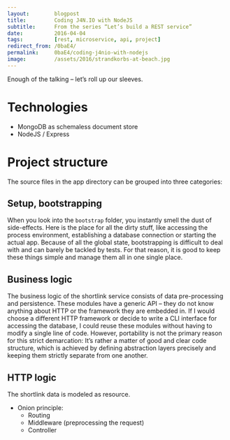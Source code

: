 ```yaml
---
layout:        blogpost
title:         Coding J4N.IO with NodeJS
subtitle:      From the series “Let’s build a REST service”
date:          2016-04-04
tags:          [rest, microservice, api, project]
redirect_from: /0baE4/
permalink:     0baE4/coding-j4nio-with-nodejs
image:         /assets/2016/strandkorbs-at-beach.jpg
---
```


Enough of the talking – let’s roll up our sleeves.

# Technologies

- MongoDB as schemaless document store
- NodeJS / Express

# Project structure

The source files in the app directory can be grouped into three categories:

## Setup, bootstrapping
When you look into the `bootstrap` folder, you instantly smell the dust of side-effects. Here is the place for all the dirty stuff, like accessing the process environment, establishing a database connection or starting the actual app. Because of all the global state, bootstrapping is difficult to deal with and can barely be tackled by tests. For that reason, it is good to keep these things simple and manage them all in one single place.

## Business logic
The business logic of the shortlink service consists of data pre-processing and persistence. These modules have a generic API – they do not know anything about HTTP or the framework they are embedded in. If I would choose a different HTTP framework or decide to write a CLI interface for accessing the database, I could reuse these modules without having to modify a single line of code. However, portability is not the primary reason for this strict demarcation: It’s rather a matter of good and clear code structure, which is achieved by defining abstraction layers precisely and keeping them strictly separate from one another.

## HTTP logic
The shortlink data is modeled as resource.
- Onion principle:
  - Routing
  - Middleware (preprocessing the request)
  - Controller
